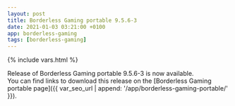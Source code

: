 ```yaml
---
layout: post
title: Borderless Gaming portable 9.5.6-3
date: 2021-01-03 03:21:00 +0100
app: borderless-gaming
tags: [borderless-gaming]
---
```

{% include vars.html %}

Release of Borderless Gaming portable 9.5.6-3 is now available.<br />
You can find links to download this release on the [Borderless Gaming portable page]({{ var_seo_url | append: '/app/borderless-gaming-portable/' }}).

